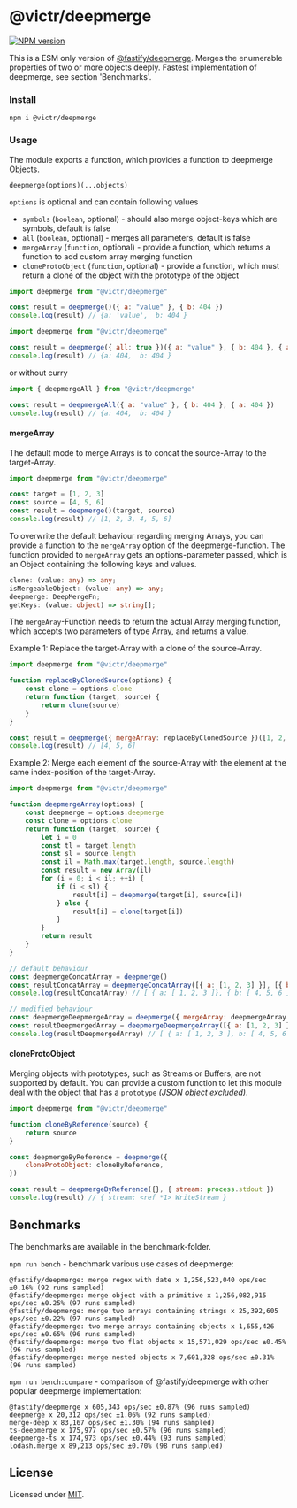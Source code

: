 # @victr/deepmerge

[![NPM version](https://img.shields.io/npm/v/@victr/deepmerge.svg?style=flat)](https://www.npmjs.com/package/@victr/deepmerge)

This is a ESM only version of [@fastify/deepmerge](https://github.com/fastify/deepmerge).
Merges the enumerable properties of two or more objects deeply. Fastest implementation of deepmerge, see section 'Benchmarks'.

### Install

```
npm i @victr/deepmerge
```

### Usage

The module exports a function, which provides a function to deepmerge Objects.

```
deepmerge(options)(...objects)
```

`options` is optional and can contain following values

-   `symbols` (`boolean`, optional) - should also merge object-keys which are symbols, default is false
-   `all` (`boolean`, optional) - merges all parameters, default is false
-   `mergeArray` (`function`, optional) - provide a function, which returns a function to add custom array merging function
-   `cloneProtoObject` (`function`, optional) - provide a function, which must return a clone of the object with the prototype of the object

```js
import deepmerge from "@victr/deepmerge"

const result = deepmerge()({ a: "value" }, { b: 404 })
console.log(result) // {a: 'value',  b: 404 }
```

```js
import deepmerge from "@victr/deepmerge"

const result = deepmerge({ all: true })({ a: "value" }, { b: 404 }, { a: 404 })
console.log(result) // {a: 404,  b: 404 }
```

or without curry

```js
import { deepmergeAll } from "@victr/deepmerge"

const result = deepmergeAll({ a: "value" }, { b: 404 }, { a: 404 })
console.log(result) // {a: 404,  b: 404 }
```

#### mergeArray

The default mode to merge Arrays is to concat the source-Array to the target-Array.

```js
import deepmerge from "@victr/deepmerge"

const target = [1, 2, 3]
const source = [4, 5, 6]
const result = deepmerge()(target, source)
console.log(result) // [1, 2, 3, 4, 5, 6]
```

To overwrite the default behaviour regarding merging Arrays, you can provide a function to the
`mergeArray` option of the deepmerge-function. The function provided to `mergeArray`
gets an options-parameter passed, which is an Object containing the following keys and values.

```typescript
clone: (value: any) => any;
isMergeableObject: (value: any) => any;
deepmerge: DeepMergeFn;
getKeys: (value: object) => string[];
```

The `mergeAray`-Function needs to return the actual Array merging function, which accepts two parameters of type
Array, and returns a value.

Example 1: Replace the target-Array with a clone of the source-Array.

```js
import deepmerge from "@victr/deepmerge"

function replaceByClonedSource(options) {
	const clone = options.clone
	return function (target, source) {
		return clone(source)
	}
}

const result = deepmerge({ mergeArray: replaceByClonedSource })([1, 2, 3], [4, 5, 6])
console.log(result) // [4, 5, 6]
```

Example 2: Merge each element of the source-Array with the element at the same index-position of the target-Array.

```js
import deepmerge from "@victr/deepmerge"

function deepmergeArray(options) {
	const deepmerge = options.deepmerge
	const clone = options.clone
	return function (target, source) {
		let i = 0
		const tl = target.length
		const sl = source.length
		const il = Math.max(target.length, source.length)
		const result = new Array(il)
		for (i = 0; i < il; ++i) {
			if (i < sl) {
				result[i] = deepmerge(target[i], source[i])
			} else {
				result[i] = clone(target[i])
			}
		}
		return result
	}
}

// default behaviour
const deepmergeConcatArray = deepmerge()
const resultConcatArray = deepmergeConcatArray([{ a: [1, 2, 3] }], [{ b: [4, 5, 6] }])
console.log(resultConcatArray) // [ { a: [ 1, 2, 3 ]}, { b: [ 4, 5, 6 ] } ]

// modified behaviour
const deepmergeDeepmergeArray = deepmerge({ mergeArray: deepmergeArray })
const resultDeepmergedArray = deepmergeDeepmergeArray([{ a: [1, 2, 3] }], [{ b: [4, 5, 6] }])
console.log(resultDeepmergedArray) // [ { a: [ 1, 2, 3 ], b: [ 4, 5, 6 ] } ]
```

#### cloneProtoObject

Merging objects with prototypes, such as Streams or Buffers, are not supported by default.
You can provide a custom function to let this module deal with the object that has a `prototype` _(JSON object excluded)_.

```js
import deepmerge from "@victr/deepmerge"

function cloneByReference(source) {
	return source
}

const deepmergeByReference = deepmerge({
	cloneProtoObject: cloneByReference,
})

const result = deepmergeByReference({}, { stream: process.stdout })
console.log(result) // { stream: <ref *1> WriteStream }
```

## Benchmarks

The benchmarks are available in the benchmark-folder.

`npm run bench` - benchmark various use cases of deepmerge:

```
@fastify/deepmerge: merge regex with date x 1,256,523,040 ops/sec ±0.16% (92 runs sampled)
@fastify/deepmerge: merge object with a primitive x 1,256,082,915 ops/sec ±0.25% (97 runs sampled)
@fastify/deepmerge: merge two arrays containing strings x 25,392,605 ops/sec ±0.22% (97 runs sampled)
@fastify/deepmerge: two merge arrays containing objects x 1,655,426 ops/sec ±0.65% (96 runs sampled)
@fastify/deepmerge: merge two flat objects x 15,571,029 ops/sec ±0.45% (96 runs sampled)
@fastify/deepmerge: merge nested objects x 7,601,328 ops/sec ±0.31% (96 runs sampled)
```

`npm run bench:compare` - comparison of @fastify/deepmerge with other popular deepmerge implementation:

```
@fastify/deepmerge x 605,343 ops/sec ±0.87% (96 runs sampled)
deepmerge x 20,312 ops/sec ±1.06% (92 runs sampled)
merge-deep x 83,167 ops/sec ±1.30% (94 runs sampled)
ts-deepmerge x 175,977 ops/sec ±0.57% (96 runs sampled)
deepmerge-ts x 174,973 ops/sec ±0.44% (93 runs sampled)
lodash.merge x 89,213 ops/sec ±0.70% (98 runs sampled)
```

## License

Licensed under [MIT](./LICENSE).
